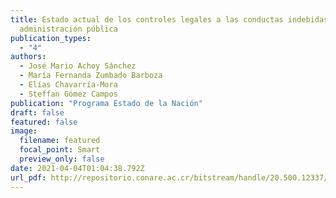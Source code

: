 ```yaml
---
title: Estado actual de los controles legales a las conductas indebidas en la
  administración pública
publication_types:
  - "4"
authors:
  - José Mario Achoy Sánchez
  - María Fernanda Zumbado Barboza
  - Elías Chavarría-Mora
  - Steffan Gómez Campos
publication: "Programa Estado de la Nación"
draft: false
featured: false
image:
  filename: featured
  focal_point: Smart
  preview_only: false
date: 2021-04-04T01:04:38.792Z
url_pdf: http://repositorio.conare.ac.cr/bitstream/handle/20.500.12337/2964/Estado_actual_controles_legales_conductas_indebidas%20_administracion_publica.pdf?sequence=1
---
```

